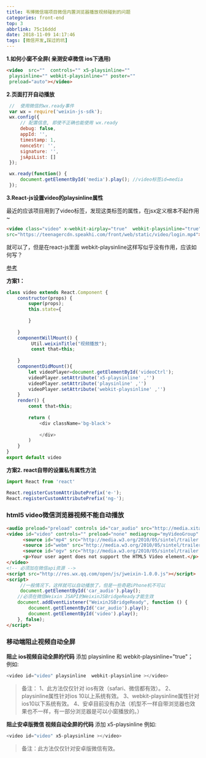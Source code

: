 ```yaml
---
title: 韦博微信端项目微信内置浏览器播放视频碰到的问题
categories: front-end
top: 3
abbrlink: 75c16ddd
date: 2018-11-09 14:17:46
tags: [微信开发,踩过的坑]
---
```


**1.如何小窗不全屏( 亲测安卓微信 ios下通用)**
```html
<video  src=""  controls="" x5-playsinline=""
 playsinline="" webkit-playsinline="" poster=""
 preload="auto"></video>
```

**2.页面打开自动播放**

```js
 //  使用微信的wx.ready事件
 var wx = require('weixin-js-sdk');
 wx.config({
     // 配置信息, 即使不正确也能使用 wx.ready
     debug: false,
     appId: '',
     timestamp: 1,
     nonceStr: '',
     signature: '',
     jsApiList: []
 });

 wx.ready(function() {
     document.getElementById('media').play(); //video标签id=media
 });
```

**3.React-js设置video的playsinline属性**

最近的应该项目用到了video标签，发现这类标签的属性，在jsx定义根本不起作用~
```html
<video class="video" x-webkit-airplay="true"  webkit-playsinline="true" 
src="https://teenagercdn.speakhi.com/front/web/static/video/login.mp4"></video>
```
就可以了，但是在react-js里面 webkit-playsinline这样写似乎没有作用，应该如何写？

[参考](https://github.com/facebook/react/issues/140)
 
**方案1：**
```js
class video extends React.Component {
    constructor(props) { 
        super(props);
        this.state={
      
        }
 
    }
    componentWillMount() {
         Util.weixinTitle("视频播放");
         const that=this;
 
    }
    componentDidMount(){
        let videoPlayer=document.getElementById('videoCtrl');
        videoPlayer.setAttribute('x5-playsinline' ,'')
        videoPlayer.setAttribute('playsinline' ,'')
        videoPlayer.setAttribute('webkit-playsinline' ,'')        
    }
    render() {
        const that=this;
   
        return (
            <div className='bg-black'>
                 
            </div>
        )
    }
}
export default video
```

**方案2. react自带的设置私有属性方法**

```js
import React from 'react'

React.registerCustomAttributePrefix('e-');
React.registerCustomAttributePrefix('ng-');
```

### html5 video微信浏览器视频不能自动播放
```html
<audio preload="preload" controls id="car_audio" src="http://media.xitaoinfo.com/ei_zamenjiehunba.mp3" loop></audio> 
<video id="video" controls="" preload="none" mediagroup="myVideoGroup" poster="http://media.w3.org/2010/05/sintel/poster.png"> 
      <source id="mp4" src="http://media.w3.org/2010/05/sintel/trailer.mp4" type="video/mp4"> 
      <source id="webm" src="http://media.w3.org/2010/05/sintel/trailer.webm" type="video/webm"> 
      <source id="ogv" src="http://media.w3.org/2010/05/sintel/trailer.ogv" type="video/ogg"> 
      <p>Your user agent does not support the HTML5 Video element.</p> 
</video> 
<!-- 必须加在微信api资源 --> 
<script src="http://res.wx.qq.com/open/js/jweixin-1.0.0.js"></script> 
<script> 
     //一般情况下，这样就可以自动播放了，但是一些奇葩iPhone机不可以 
     document.getElementById('car_audio').play(); 
    //必须在微信Weixin JSAPI的WeixinJSBridgeReady才能生效 
    document.addEventListener("WeixinJSBridgeReady", function () { 
        document.getElementById('car_audio').play(); 
        document.getElementById('video').play(); 
    }, false); 
</script> 
```

### 移动端阻止视频自动全屏

**阻止 ios视频自动全屏的代码**
添加 playsinline 和 webkit-playsinline="true"；
例如:
```js
<video id="video" playsinline  webkit-playsinline ></video>
```
>备注：
1、此方法仅仅针对 ios有效（safari、微信都有效）。
2、playsinline属性针对ios 10以上系统有效。
3、webkit-playsinline属性针对ios10以下系统有效。
4、安卓目前没有办法（机型不一样自带浏览器也效果也不一样，有一部分浏览器是可以小窗播放的。）

**阻止安卓版微信 视频自动全屏的代码**
添加 x5-playsinline
例如:
```js
<video id="video" x5-playsinline ></video>
```
>备注：此方法仅仅针对安卓版微信有效。